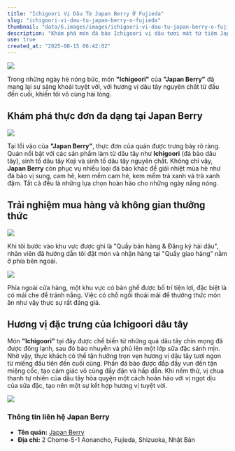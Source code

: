 ```yaml
---
title: "Ichigoori Vị Dâu Từ Japan Berry Ở Fujieda"
slug: "ichigoori-vi-dau-tu-japan-berry-o-fujieda"
thumbnail: "data/6.images/images/ichigoori-vi-dau-tu-japan-berry-o-fujieda.webp"
description: "Khám phá món đá bào Ichigoori vị dâu tươi mát từ tiệm Japan Berry tại thành phố Fujieda, Nhật Bản. Món ăn này hoàn toàn làm từ dâu tây, mang lại hương vị thơm ngon từ đầu đến cuối."
use: true
created_at: "2025-08-15 06:42:02"
---
```


![](/images/title-1755166816822.webp)

Trong những ngày hè nóng bức, món **"Ichigoori"** của **"Japan Berry"** đã mang lại sự sảng khoái tuyệt vời, với hương vị dâu tây nguyên chất từ đầu đến cuối, khiến tôi vô cùng hài lòng.

## Khám phá thực đơn đa dạng tại Japan Berry

![](/images/image-1755166844517.webp)

Tại lối vào của **"Japan Berry"**, thực đơn của quán được trưng bày rõ ràng. Quán nổi bật với các sản phẩm làm từ dâu tây như **Ichigoori** (đá bào dâu tây), sinh tố dâu tây Koji và sinh tố dâu tây nguyên chất. Không chỉ vậy, **Japan Berry** còn phục vụ nhiều loại đá bào khác để giải nhiệt mùa hè như đá bào vị sung, cam hè, kem mềm cam hè, kem mềm trà xanh và trà xanh đậm. Tất cả đều là những lựa chọn hoàn hảo cho những ngày nắng nóng.

## Trải nghiệm mua hàng và không gian thưởng thức

![](/images/image-1755166866841.webp)

Khi tôi bước vào khu vực được ghi là "Quầy bán hàng & Đăng ký hái dâu", nhân viên đã hướng dẫn tôi đặt món và nhận hàng tại "Quầy giao hàng" nằm ở phía bên ngoài.

![](/images/image-1755166884958.webp)

Phía ngoài cửa hàng, một khu vực có bàn ghế được bố trí tiện lợi, đặc biệt là có mái che để tránh nắng. Việc có chỗ ngồi thoải mái để thưởng thức món ăn như vậy thực sự rất đáng giá.

## Hương vị đặc trưng của Ichigoori dâu tây

Món **"Ichigoori"** tại đây được chế biến từ những quả dâu tây chín mọng đã được đông lạnh, sau đó bào nhuyễn và phủ lên một lớp sữa đặc sánh mịn. Nhờ vậy, thực khách có thể tận hưởng trọn vẹn hương vị dâu tây tươi ngon từ miếng đầu tiên đến cuối cùng. Phần đá bào được đắp đầy vun đến tận miệng cốc, tạo cảm giác vô cùng đầy đặn và hấp dẫn. Khi nếm thử, vị chua thanh tự nhiên của dâu tây hòa quyện một cách hoàn hảo với vị ngọt dịu của sữa đặc, tạo nên một sự kết hợp hương vị tuyệt vời.

![](/images/image-1755166899967.webp)

### Thông tin liên hệ Japan Berry

*   **Tên quán:** [Japan Berry](https://www.instagram.com/japanberry.03/)
*   **Địa chỉ:** 2 Chome-5-1 Aonancho, Fujieda, Shizuoka, Nhật Bản